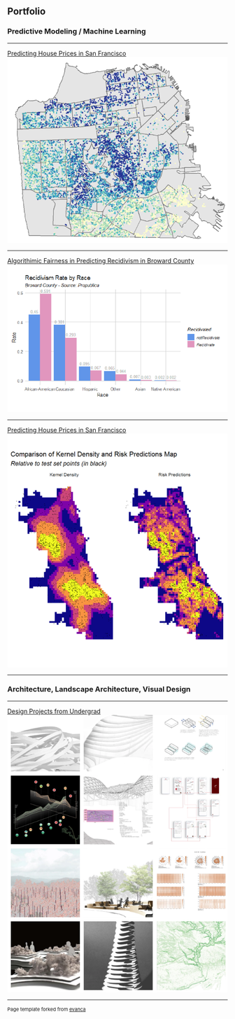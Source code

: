 ## Portfolio


### Predictive Modeling / Machine Learning 

---
[Predicting House Prices in San Francisco](/rmd/house_price_prediction.html)
<img src="images/sf_thumb.PNG?raw=true"/>

---
[Algorithimic Fairness in Predicting Recidivism in Broward County](/pdf/recidivism_prediction.pdf)
<img src="images/re_thumb.PNG?raw=true"/>

---
[Predicting House Prices in San Francisco](/rmd/battery_risk_prediction.html)
<img src="images/ba_thumb.PNG?raw=true"/>

---

### Architecture, Landscape Architecture, Visual Design
---
[Design Projects from Undergrad](https://hanyongxu.wixsite.com/home)
<img src="images/po_thumb.PNG?raw=true"/>





---
<p style="font-size:11px">Page template forked from <a href="https://github.com/evanca/quick-portfolio">evanca</a></p>
<!-- Remove above link if you don't want to attibute -->
